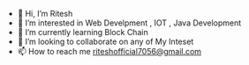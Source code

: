 - 👋 Hi, I’m Ritesh
- 👀 I’m interested in Web Develpment , IOT , Java Development
- 🌱 I’m currently learning Block Chain
- 💞️ I’m looking to collaborate on any of My Inteset
- 📫 How to reach me riteshofficial7056@gmail.com

<!---
ritesh4git/ritesh4git is a ✨ special ✨ repository because its `README.md` (this file) appears on your GitHub profile.
You can click the Preview link to take a look at your changes.
--->

